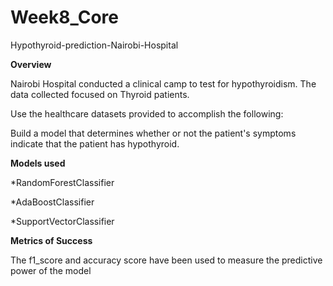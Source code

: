# Week8_Core
Hypothyroid-prediction-Nairobi-Hospital

**Overview**

Nairobi Hospital conducted a clinical camp to test for hypothyroidism. The data collected focused on Thyroid patients. 

Use the healthcare datasets provided to accomplish the following:

Build a model that determines whether or not the patient's symptoms indicate that the patient has hypothyroid.

**Models used**

*RandomForestClassifier

*AdaBoostClassifier

*SupportVectorClassifier

**Metrics of Success**

The f1_score and accuracy score have been used to measure the predictive power of the model
